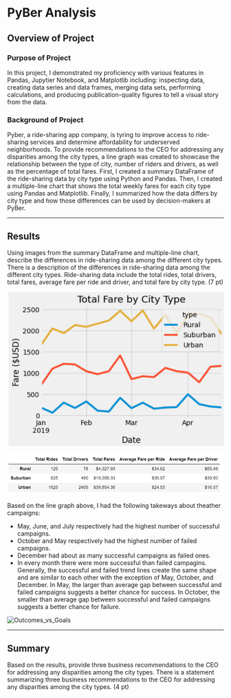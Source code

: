 # PyBer Analysis

## Overview of Project
### Purpose of Project
In this project, I demonstrated my proficiency with various features in Pandas, Jupytier Notebook, and Matplotlib including: inspecting data, creating data series and data frames, merging data sets, performing calculations, and producing publication-quality figures to tell a visual story from the data. 

### Background of Project
Pyber, a ride-sharing app company, is tyring to improve access to ride-sharing services and determine affordability for underserved neighborhoods. To provide recommendations to the CEO for addressing any disparities among the city types, a line graph was created to showcase the relationship between the type of city, number of riders and drivers, as well as the percentage of total fares. First, I created a summary DataFrame of the ride-sharing data by city type using Python and Pandas. Then, I created a multiple-line chart that shows the total weekly fares for each city type using Pandas and Matplotlib. Finally, I summarized how the data differs by city type and how those differences can be used by decision-makers at PyBer.

---
## Results 
Using images from the summary DataFrame and multiple-line chart, describe the differences in ride-sharing data among the different city types.
There is a description of the differences in ride-sharing data among the different city types. Ride-sharing data include the total rides, total drivers, total fares, average fare per ride and driver, and total fare by city type. (7 pt)

![PyBer_fare_summary](analysis/PyBer_fare_summary.png)

![PyBer_summary_table](analysis/PyBer_summary_table.png)


Based on the line graph above, I had the following takeways about theather campaigns:
* May, June, and July respectively had the highest number of successful campaigns. 
* October and May respectively had the highest number of failed campaigns.
* December had about as many successful campaigns as failed ones.
* In every month there were more successful than failed campagins. Generally, the successful and failed trend lines create the same shape and are similar to each other with the exception of May, October, and December. In May, the larger than average gap between successful and failed campaigns suggests a better chance for success. In October, the smaller than average gap between successful and failed campaigns suggests a better chance for failure. 


![Outcomes_vs_Goals](Outcomes_vs_Goals.png)



---
## Summary 
Based on the results, provide three business recommendations to the CEO for addressing any disparities among the city types.
There is a statement summarizing three business recommendations to the CEO for addressing any disparities among the city types. (4 pt)
